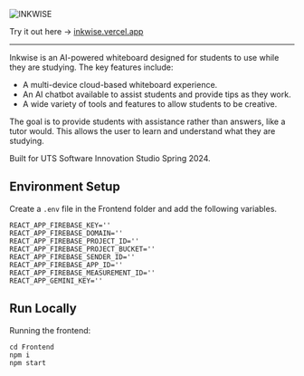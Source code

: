 ![INKWISE](https://github.com/jacobmoses10/2024SIS_Team18/blob/main/Frontend/src/assets/inkwise_logo3.png)

Try it out here → [inkwise.vercel.app](https://inkwise.vercel.app/)

---
Inkwise is an AI-powered whiteboard designed for students to use while they are studying. The key features include:

- A multi-device cloud-based whiteboard experience.
- An AI chatbot available to assist students and provide tips as they work.
- A wide variety of tools and features to allow students to be creative.

The goal is to provide students with assistance rather than answers, like a tutor would. This allows the user to learn and understand what they are studying.
 
Built for UTS Software Innovation Studio Spring 2024.

## Environment Setup
Create a `.env` file in the Frontend folder and add the following variables.
```
REACT_APP_FIREBASE_KEY=''
REACT_APP_FIREBASE_DOMAIN=''
REACT_APP_FIREBASE_PROJECT_ID=''
REACT_APP_FIREBASE_PROJECT_BUCKET=''
REACT_APP_FIREBASE_SENDER_ID=''
REACT_APP_FIREBASE_APP_ID=''
REACT_APP_FIREBASE_MEASUREMENT_ID=''
REACT_APP_GEMINI_KEY=''
```

## Run Locally
Running the frontend:
```
cd Frontend
npm i
npm start
```
